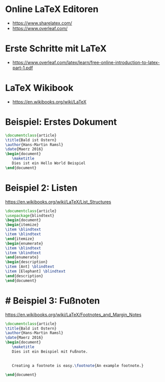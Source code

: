 # Online LaTeX Editoren
* https://www.sharelatex.com/
* https://www.overleaf.com/

# Erste Schritte mit LaTeX
* https://www.overleaf.com/latex/learn/free-online-introduction-to-latex-part-1.pdf

# LaTeX Wikibook
* https://en.wikibooks.org/wiki/LaTeX

# Beispiel: Erstes Dokument

```latex
\documentclass{article}
\title{Bald ist Ostern}
\author{Hans-Martin Ramsl}
\date{Maerz 2016}
\begin{document}
   \maketitle
   Dies ist ein Hello World Beispiel
\end{document}
```

# Beispiel 2: Listen

https://en.wikibooks.org/wiki/LaTeX/List_Structures

```latex
\documentclass{article}
\usepackage{blindtext}
\begin{document}
\begin{itemize}
\item \blindtext
\item \blindtext
\end{itemize}
\begin{enumerate}
\item \blindtext
\item \blindtext
\end{enumerate}
\begin{description}
\item [Ant] \blindtext
\item [Elephant] \blindtext
\end{description}
\end{document}
```

# # Beispiel 3: Fußnoten
https://en.wikibooks.org/wiki/LaTeX/Footnotes_and_Margin_Notes


```latex
\documentclass{article}
\title{Bald ist Ostern}
\author{Hans-Martin Ramsl}
\date{Maerz 2016}
\begin{document}
   \maketitle
   Dies ist ein Beispiel mit Fußnote.
   
   
   Creating a footnote is easy.\footnote{An example footnote.}
   
\end{document}
```

